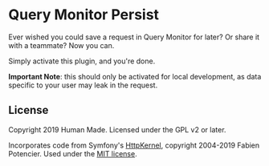 # Query Monitor Persist

Ever wished you could save a request in Query Monitor for later? Or share it with a teammate? Now you can.

Simply activate this plugin, and you're done.

**Important Note**: this should only be activated for local development, as data specific to your user may leak in the request.

## License

Copyright 2019 Human Made. Licensed under the GPL v2 or later.

Incorporates code from Symfony's [HttpKernel](https://github.com/symfony/http-kernel), copyright 2004-2019 Fabien Potencier. Used under the [MIT license](https://github.com/symfony/http-kernel/blob/master/LICENSE).

